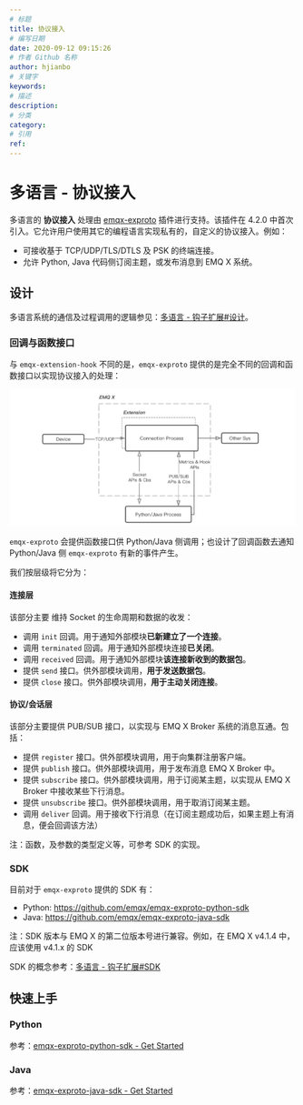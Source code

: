 ```yaml
---
# 标题
title: 协议接入
# 编写日期
date: 2020-09-12 09:15:26
# 作者 Github 名称
author: hjianbo
# 关键字
keywords:
# 描述
description:
# 分类
category: 
# 引用
ref:
---
```


# 多语言 - 协议接入

多语言的 **协议接入** 处理由 [emqx-exproto](https://github.com/emqx/emqx-exproto) 插件进行支持。该插件在 4.2.0 中首次引入。它允许用户使用其它的编程语言实现私有的，自定义的协议接入。例如：

- 可接收基于 TCP/UDP/TLS/DTLS 及 PSK 的终端连接。
- 允许 Python, Java 代码侧订阅主题，或发布消息到 EMQ X 系统。

## 设计

多语言系统的通信及过程调用的逻辑参见：[多语言 - 钩子扩展#设计](lang-exhook.md#design)。

### 回调与函数接口

与 `emqx-extension-hook` 不同的是，`emqx-exproto` 提供的是完全不同的回调和函数接口以实现协议接入的处理：

![ExProto - Arch](assets/exproto-arch.jpg)

`emqx-exproto` 会提供函数接口供 Python/Java 侧调用；也设计了回调函数去通知 Python/Java 侧 `emqx-exproto` 有新的事件产生。

我们按层级将它分为：

#### 连接层

该部分主要 维持 Socket 的生命周期和数据的收发：

- 调用 `init` 回调。用于通知外部模块**已新建立了一个连接**。
- 调用 `terminated` 回调。用于通知外部模块连接**已关闭**。
- 调用 `received` 回调。用于通知外部模块**该连接新收到的数据包**。
- 提供 `send` 接口。供外部模块调用，**用于发送数据包**。
- 提供 `close` 接口。供外部模块调用，**用于主动关闭连接**。

#### 协议/会话层

该部分主要提供 PUB/SUB 接口，以实现与 EMQ X Broker 系统的消息互通。包括：

- 提供 `register` 接口。供外部模块调用，用于向集群注册客户端。
- 提供 `publish` 接口。供外部模块调用，用于发布消息 EMQ X Broker 中。
- 提供 `subscribe` 接口。供外部模块调用，用于订阅某主题，以实现从 EMQ X Broker 中接收某些下行消息。
- 提供 `unsubscribe` 接口。供外部模块调用，用于取消订阅某主题。
- 调用 `deliver` 回调。用于接收下行消息（在订阅主题成功后，如果主题上有消息，便会回调该方法）

注：函数，及参数的类型定义等，可参考 SDK 的实现。

### SDK

目前对于 `emqx-exproto` 提供的 SDK 有：

- Python: https://github.com/emqx/emqx-exproto-python-sdk
- Java: https://github.com/emqx/emqx-exproto-java-sdk

注：SDK 版本与 EMQ X 的第二位版本号进行兼容。例如，在 EMQ X v4.1.4 中，应该使用 v4.1.x 的 SDK


SDK 的概念参考：[多语言 - 钩子扩展#SDK](lang-exhook.md#sdk)

## 快速上手

### Python

参考：[emqx-exproto-python-sdk - Get Started](https://github.com/emqx/emqx-exproto-python-sdk#get-started)

### Java

参考：[emqx-exproto-java-sdk - Get Started](https://github.com/emqx/emqx-exproto-java-sdk#get-started)
